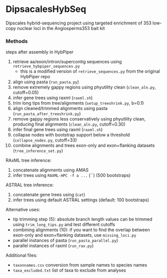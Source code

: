 # DipsacalesHybSeq
Dipscales hybrid-sequencing project using targeted enrichment of 353 low-copy nuclear loci in the Angiosperms353 bait kit

### Methods
steps after assembly in HybPiper
1. retrieve aa/exon/intron/supercontig sequences using `retrieve_hybpiper_sequences.py`
   - this is a modified version of `retrieve_sequences.py` from the original HybPiper repo
2. align using pasta (`run_pasta.py`)
3. remove extremely gappy regions using phyutility clean (`clean_aln.py`, cutoff=0.05)
4. infer gene trees using raxml (`raxml.sh`)
5. trim long tips from tree/alignments (`setup_treeshrink.py`, b=0.1)
6. align cleaned/trimmed alignments using pasta (`run_pasta_after_treeshrink.py`)
7. remove gappy regions less conservatively using phyutility clean, producing final alignments (`clean_aln.py`, cutoff=0.30)
8. infer final gene trees using raxml (`raxml.sh`)
9. collapse nodes with bootstrap support below a threshold (`collapse_nodes.py`, cutoff=33)
10. combine alignments and trees exon-only and exon+flanking datasets (`tree_inference_set.py`)

RAxML tree inference:
1. concatenate alignments using AMAS
2. infer trees using `RAXML-HPC -f a ...` (``) (500 bootstraps)

ASTRAL tree inference:
1. concatenate gene trees using (`cat`)
2. infer trees using default ASTRAL settings (default: 100 bootstraps)

Alternative uses:
- tip trimming step (5): absolute branch length values can be trimmed using `trim_long_tips.py` and test different cutoffs
- combining alignments (10): if you want to find the overlap between exon-only and exon+flanking datasets, use `missing_loci.py`
- parallel instances of pasta (`run_pasta_parallel.py`)
- parallel instances of raxml (`run_rax.py`)

Additional files:
- `taxonnames.csv` conversion from sample names to species names
- `taxa_excluded.txt` list of taxa to exclude from analyses
